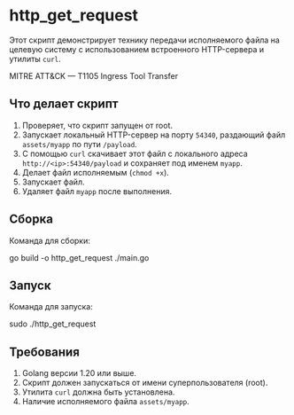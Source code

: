 # http_get_request

Этот скрипт демонстрирует технику передачи исполняемого файла на целевую систему с использованием встроенного HTTP-сервера и утилиты `curl`.

MITRE ATT&CK — T1105 Ingress Tool Transfer

## Что делает скрипт

1. Проверяет, что скрипт запущен от root.
2. Запускает локальный HTTP-сервер на порту `54340`, раздающий файл `assets/myapp` по пути `/payload`.
3. С помощью `curl` скачивает этот файл с локального адреса `http://<ip>:54340/payload` и сохраняет под именем `myapp`.
4. Делает файл исполняемым (`chmod +x`).
5. Запускает файл.
6. Удаляет файл `myapp` после выполнения.

## Сборка

Команда для сборки:

go build -o http_get_request ./main.go

## Запуск

Команда для запуска:

sudo ./http_get_request

## Требования

1. Golang версии 1.20 или выше.
2. Скрипт должен запускаться от имени суперпользователя (root).
3. Утилита `curl` должна быть установлена.
4. Наличие исполняемого файла `assets/myapp`.
